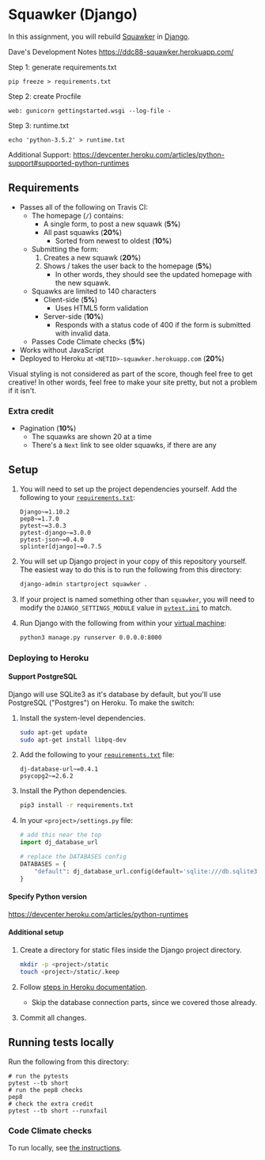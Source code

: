 # Squawker (Django)

In this assignment, you will rebuild [Squawker](https://github.com/startup-systems/squawker) in [Django](https://www.djangoproject.com/).

Dave's Development Notes
https://ddc88-squawker.herokuapp.com/

Step 1: generate requirements.txt
```
pip freeze > requirements.txt
```

Step 2: create Procfile
```
web: gunicorn gettingstarted.wsgi --log-file -
```

Step 3: runtime.txt
```
echo 'python-3.5.2' > runtime.txt
```


Additional Support:
https://devcenter.heroku.com/articles/python-support#supported-python-runtimes

## Requirements

* Passes all of the following on Travis CI:
    * The homepage (`/`) contains:
        * A single form, to post a new squawk (**5%**)
        * All past squawks (**20%**)
            * Sorted from newest to oldest (**10%**)
    * Submitting the form:
        1. Creates a new squawk (**20%**)
        1. Shows / takes the user back to the homepage (**5%**)
            * In other words, they should see the updated homepage with the new squawk.
    * Squawks are limited to 140 characters
        * Client-side (**5%**)
            * Uses HTML5 form validation
        * Server-side (**10%**)
            * Responds with a status code of 400 if the form is submitted with invalid data.
    * Passes Code Climate checks (**5%**)
* Works without JavaScript
* Deployed to Heroku at `<NETID>-squawker.herokuapp.com` (**20%**)

Visual styling is not considered as part of the score, though feel free to get creative! In other words, feel free to make your site pretty, but not a problem if it isn't.

### Extra credit

* Pagination (**10%**)
    * The squawks are shown 20 at a time
    * There's a `Next` link to see older squawks, if there are any

## Setup

1. You will need to set up the project dependencies yourself. Add the following to your [`requirements.txt`](requirements.txt):

    ```
    Django~=1.10.2
    pep8~=1.7.0
    pytest~=3.0.3
    pytest-django~=3.0.0
    pytest-json~=0.4.0
    splinter[django]~=0.7.5
    ```

1. You will set up Django project in your copy of this repository yourself. The easiest way to do this is to run the following from this directory:

    ```sh
    django-admin startproject squawker .
    ```

1. If your project is named something other than `squawker`, you will need to modify the `DJANGO_SETTINGS_MODULE` value in [`pytest.ini`](pytest.ini) to match.
1. Run Django with the following from within your [virtual machine](https://github.com/startup-systems/vm):

    ```sh
    python3 manage.py runserver 0.0.0.0:8000
    ```

### Deploying to Heroku

#### Support PostgreSQL

Django will use SQLite3 as it's database by default, but you'll use PostgreSQL ("Postgres") on Heroku. To make the switch:

1. Install the system-level dependencies.

    ```sh
    sudo apt-get update
    sudo apt-get install libpq-dev
    ```

1. Add the following to your [`requirements.txt`](requirements.txt) file:

    ```
    dj-database-url~=0.4.1
    psycopg2~=2.6.2
    ```

1. Install the Python dependencies.

    ```sh
    pip3 install -r requirements.txt
    ```

1. In your `<project>/settings.py` file:

    ```python
    # add this near the top
    import dj_database_url

    # replace the DATABASES config
    DATABASES = {
        "default": dj_database_url.config(default='sqlite:///db.sqlite3'),
    }
    ```

#### Specify Python version

https://devcenter.heroku.com/articles/python-runtimes

#### Additional setup

1. Create a directory for static files inside the Django project directory.

    ```sh
    mkdir -p <project>/static
    touch <project>/static/.keep
    ```

1. Follow [steps in Heroku documentation](https://devcenter.heroku.com/articles/django-app-configuration#migrating-an-existing-django-project).
    * Skip the database connection parts, since we covered those already.
1. Commit all changes.

## Running tests locally

Run the following from this directory:

```shell
# run the pytests
pytest --tb short
# run the pep8 checks
pep8
# check the extra credit
pytest --tb short --runxfail
```

### Code Climate checks

To run locally, see [the instructions](https://docs.google.com/document/d/1-hk6GzhV1yHU1T0E7uqcdNTtvv3fuq1_WECQOWOT2zw/edit#heading=h.w5f2vmvyb0n).
